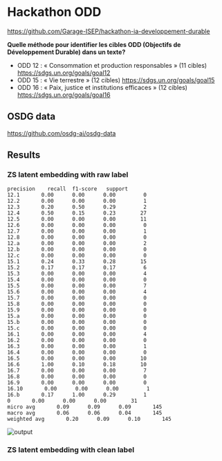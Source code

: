 # Hackathon ODD

https://github.com/Garage-ISEP/hackathon-ia-developpement-durable

**Quelle méthode pour identifier les cibles ODD (Objectifs de Développement Durable) dans un texte?**

- ODD 12 : « Consommation et production responsables » (11 cibles)
https://sdgs.un.org/goals/goal12
- ODD 15 : « Vie terrestre » (12 cibles)
https://sdgs.un.org/goals/goal15
- ODD 16 : « Paix, justice et institutions efficaces » (12 cibles)
https://sdgs.un.org/goals/goal16

## OSDG data
https://github.com/osdg-ai/osdg-data

## Results

### ZS latent embedding with raw label

```shell
precision    recall  f1-score   support
12.1       0.00      0.00      0.00         0
12.2       0.00      0.00      0.00         1
12.3       0.20      0.50      0.29         2
12.4       0.50      0.15      0.23        27
12.5       0.00      0.00      0.00        11
12.6       0.00      0.00      0.00         0
12.7       0.00      0.00      0.00         1
12.8       0.00      0.00      0.00         0
12.a       0.00      0.00      0.00         2
12.b       0.00      0.00      0.00         0
12.c       0.00      0.00      0.00         0
15.1       0.24      0.33      0.28        15
15.2       0.17      0.17      0.17         6
15.3       0.00      0.00      0.00         4
15.4       0.00      0.00      0.00         0
15.5       0.00      0.00      0.00         7
15.6       0.00      0.00      0.00         4
15.7       0.00      0.00      0.00         0
15.8       0.00      0.00      0.00         0
15.9       0.00      0.00      0.00         0
15.a       0.00      0.00      0.00         0
15.b       0.00      0.00      0.00         0
15.c       0.00      0.00      0.00         0
16.1       0.00      0.00      0.00         4
16.2       0.00      0.00      0.00         0
16.3       0.00      0.00      0.00         1
16.4       0.00      0.00      0.00         0
16.5       0.00      0.00      0.00        10
16.6       1.00      0.10      0.18        10
16.7       0.00      0.00      0.00         7
16.8       0.00      0.00      0.00         0
16.9       0.00      0.00      0.00         0
16.10       0.00      0.00      0.00         1
16.b       0.17      1.00      0.29         1
0       0.00      0.00      0.00        31
micro avg       0.09      0.09      0.09       145
macro avg       0.06      0.06      0.04       145
weighted avg       0.20      0.09      0.10       145
```

![output](https://user-images.githubusercontent.com/55877031/168439899-e342f65b-5e1a-4aca-b3ff-0f91c809c1eb.png)


### ZS latent embedding with clean label
